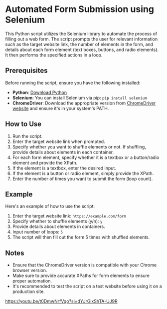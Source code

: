 # Automated Form Submission using Selenium

This Python script utilizes the Selenium library to automate the process of filling out a web form. The script prompts the user for relevant information such as the target website link, the number of elements in the form, and details about each form element (text boxes, buttons, and radio elements). It then performs the specified actions in a loop.

## Prerequisites

Before running the script, ensure you have the following installed:

-   **Python**: [Download Python](https://www.python.org/downloads/)
-   **Selenium**: You can install Selenium via pip: `pip install selenium`
-   **ChromeDriver**: Download the appropriate version from [ChromeDriver website](https://sites.google.com/chromium.org/driver/) and ensure it's in your system's PATH.

## How to Use

1.  Run the script.
2.  Enter the target website link when prompted.
3.  Specify whether you want to shuffle elements or not. If shuffling, provide details about elements in each container.
4.  For each form element, specify whether it is a textbox or a button/radio element and provide the XPath.
5.  If the element is a textbox, enter the desired input.
6.  If the element is a button or radio element, simply provide the XPath.
7.  Enter the number of times you want to submit the form (loop count).

## Example

Here's an example of how to use the script:

1. Enter the target website link: `https://example.com/form`
2. Specify whether to shuffle elements (y/n): `y`
3. Provide details about elements in containers.
4. Input number of loops: `5`
5. The script will then fill out the form 5 times with shuffled elements.

## Notes

- Ensure that the ChromeDriver version is compatible with your Chrome browser version.
- Make sure to provide accurate XPaths for form elements to ensure proper automation.
- It's recommended to test the script on a test website before using it on a production site.


https://youtu.be/t0DmwNrfVqo?si=dYJrGixShTA-UJ9R
